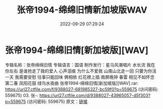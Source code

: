 ﻿---
title: 张帝1994-绵绵旧情新加坡版WAV
date: 2022-09-29 07:29:24
categories: WAV车载音乐、镜像
tags: 华语中文
---
# 张帝1994-绵绵旧情[新加坡版][WAV]

专辑名称：张帝绵绵旧情
专辑语言：国语
制作发行：星马风潮唱片
水长流
我在你左右
是谁抢走了我的爱人
心声泪痕
为什么不爱我
山南山北走一回
只要为你活一天
我需要安慰
往事只能回味
俩相依
红花襟上插
南屏晚钟
春雷
相见不如怀念
第二春
凤阳花鼓
绿鸟水夜曲
张帝1994-绵绵旧情[新加坡版][WAV].rar: https://url27.ctfile.com/f/9388027-681985327-bc59f0?p=559675
(访问密码: 559675)
03. 张-: https://url27.ctfile.com/d/9388027-43965057-d5f303?p=559675
(访问密码: 559675)
原文：[链接](https://blog.sina.com.cn/s/blog_1647c7e7601030znl.html)